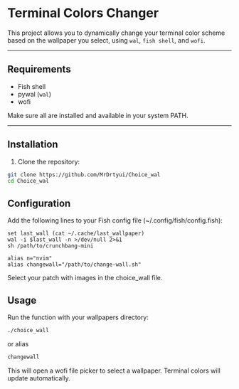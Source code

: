 # Terminal Colors Changer

This project allows you to dynamically change your terminal color scheme based on the wallpaper you select, using `wal`, `fish shell`, and `wofi`.

---

## Requirements

- Fish shell  
- pywal (`wal`)  
- wofi  

Make sure all are installed and available in your system PATH.

---

## Installation

1. Clone the repository:

```bash
git clone https://github.com/MrDrtyui/Choice_wal
cd Choice_wal
```

## Configuration

Add the following lines to your Fish config file (~/.config/fish/config.fish):

```fish
set last_wall (cat ~/.cache/last_wallpaper)
wal -i $last_wall -n >/dev/null 2>&1
sh /path/to/crunchbang-mini

alias n="nvim"
alias changewall="/path/to/change-wall.sh"
```

Select your patch with images in the choice_wall file.

## Usage

Run the function with your wallpapers directory:

```bash
./choice_wall
```
or alias
```bash
changewall
```

This will open a wofi file picker to select a wallpaper. Terminal colors will update automatically.

